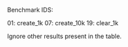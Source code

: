 Benchmark IDS:

01: create_1k
07: create_10k
19: clear_1k 

Ignore other results present in the table.
